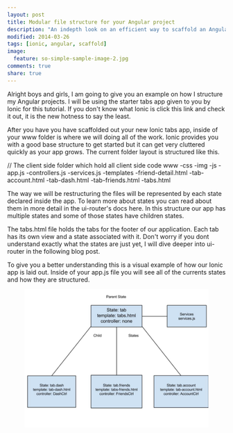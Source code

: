 ```yaml
---
layout: post
title: Modular file structure for your Angular project
description: "An indepth look on an efficient way to scaffold an Angular App"
modified: 2014-03-26
tags: [ionic, angular, scaffold]
image:
  feature: so-simple-sample-image-2.jpg
comments: true
share: true
---
```


Alright boys and girls, I am going to give you an example on how I structure my Angular projects. I will be using the starter tabs app given to you by Ionic for this tutorial. If you don't know what Ionic is click this link and check it out, it is the new hotness to say the least.

After you have you have scaffolded out your new Ionic tabs app, inside of your www folder is where we will doing all of the work. Ionic provides you with a good base structure to get started but it can get very cluttered quickly as your app grows. The current folder layout is structured like this.

// The client side folder which hold all client side code
www
  -css
  -img
  -js
    -app.js
    -controllers.js
    -services.js
  -templates
    -friend-detail.html
    -tab-account.html
    -tab-dash.html
    -tab-friends.html
    -tabs.html

The way we will be restructuring the files will be represented by each state declared inside the app. To learn more about states you can read about them in more detail in the ui-router's docs here. In this structure our app has multiple states and some of those states have children states.

The tabs.html file holds the tabs for the footer of our application. Each tab has its own view and a state associated with it. Don't worry if you dont understand exactly what the states are just yet, I will dive deeper into ui-router in the following blog post.

To give you a better understanding this is a visual example of how our Ionic app is laid out. Inside of your app.js file you will see all of the currents states and how they are structured.

<figure>
  <img src="/images/filestructure.jpg">
</figure>
